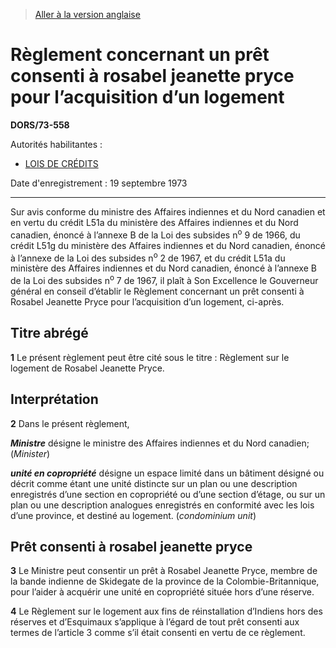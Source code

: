 > [Aller à la version anglaise](/en/Regulations/Statutory%20Orders%20and%20Regulations/73/558.md)

# Règlement concernant un prêt consenti à rosabel jeanette pryce pour l’acquisition d’un logement

**DORS/73-558**

Autorités habilitantes : 
- [LOIS DE CRÉDITS](/fr/Lois/Lois%20révisées%20du%20Canada/Z/Z-01.md)

Date d'enregistrement : 19 septembre 1973

----------

Sur avis conforme du ministre des Affaires indiennes et du Nord canadien et en vertu du crédit L51a du ministère des Affaires indiennes et du Nord canadien, énoncé à l’annexe B de la Loi des subsides n<sup>o</sup> 9 de 1966, du crédit L51g du ministère des Affaires indiennes et du Nord canadien, énoncé à l’annexe de la Loi des subsides n<sup>o</sup> 2 de 1967, et du crédit L51a du ministère des Affaires indiennes et du Nord canadien, énoncé à l’annexe B de la Loi des subsides n<sup>o</sup> 7 de 1967, il plaît à Son Excellence le Gouverneur général en conseil d’établir le Règlement concernant un prêt consenti à Rosabel Jeanette Pryce pour l’acquisition d’un logement, ci-après.




## Titre abrégé


**1** Le présent règlement peut être cité sous le titre : Règlement sur le logement de Rosabel Jeanette Pryce.




## Interprétation


**2** Dans le présent règlement,

***Ministre*** désigne le ministre des Affaires indiennes et du Nord canadien; (*Minister*)

***unité en copropriété*** désigne un espace limité dans un bâtiment désigné ou décrit comme étant une unité distincte sur un plan ou une description enregistrés d’une section en copropriété ou d’une section d’étage, ou sur un plan ou une description analogues enregistrés en conformité avec les lois d’une province, et destiné au logement. (*condominium unit*)




## Prêt consenti à rosabel jeanette pryce


**3** Le Ministre peut consentir un prêt à Rosabel Jeanette Pryce, membre de la bande indienne de Skidegate de la province de la Colombie-Britannique, pour l’aider à acquérir une unité en copropriété située hors d’une réserve.



**4** Le Règlement sur le logement aux fins de réinstallation d’Indiens hors des réserves et d’Esquimaux s’applique à l’égard de tout prêt consenti aux termes de l’article 3 comme s’il était consenti en vertu de ce règlement.


